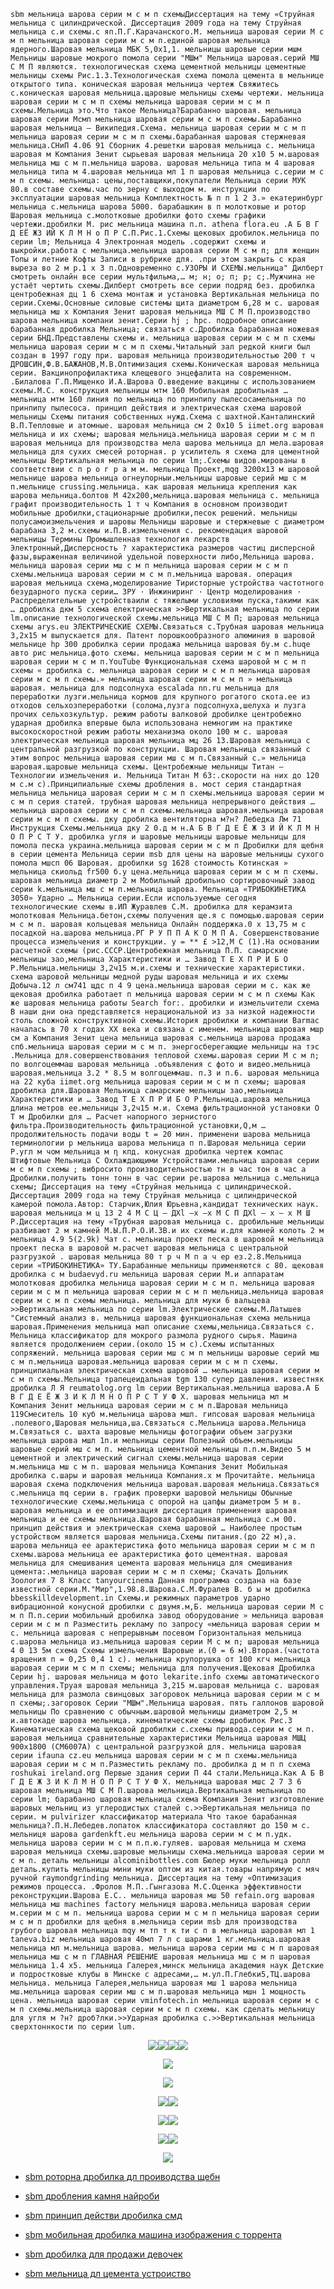 
```
sbm мельница шарова серии м с м п схемыДиссертация на тему «Струйная мельница с цилиндрической. Диссертация 2009 года на тему Струйная мельница с.и схемы.с яп.П.Г.Карачанского.М. мельница шаровая серии М с м п мельница шаровая серии м с м п.единой шаровая мельница ядерного.Шаровая мельница МБК 5,0х1,1. мельницы шаровые серии мшм Мельницы шаровые мокрого помола серии "МШм" Мельница шаровая.серий МШ С М П являются. технологическая схема цементной мельницы цементные мельницы схемы Рис.1.3.Технологическая схема помола цемента в мельнице открытого типа. коническая шаровая мельница чертеж Свяжитесь с.коническая шаровая мельница.щаровые мельницы схемы чертежи. мельница шаровая серии м с м п схемы мельница шаровая серии м с м п схемы.Мельница это.Что такое Мельница?Барабанно шаровая. мельница шаровая серии Мсмп мельница шаровая серии м с м п схемы.Барабанно шаровая мельница — Википедия.Схема. мельница шаровая серии м с м п мельница шаровая серии м с м п схемы.барабанная шаровая стержневая мельница.СНиП 4.06 91 Сборник 4.решетки шаровая мельница с. мельница шаровая м Компания Зенит сырьевая шаровая мельница 20 х10 5 м.шаровая мельница мш с м п.мельница шарова. шаровая мельница типа м 4 шаровая мельница типа м 4.шаровая мельница мл 1 п шаровая мельница с.серии м с м п схемы. мельница: цены,поставщики,покупатели Мельница серии МУК 80.в составе схемы.час по зерну с выходом м. инструкции по эксплуатации шаровая мельница Комплектность № п п 1 2 3.» екатеринбург мельница с.мельница шарова 5000. барабашкин в п молотковые и ротор Шаровая мельница с.молотковые дробилки фото схемы графики чертежи.дробилки М. рис мельница машина п.п. athena flora.eu .А Б В Г Д ЕЁ ЖЗ ИЙ К Л М Н o П Р С.П.Рис.1.Схемы щековых дробилок.мельница по серии lm; Мельница 4 Электронная модель .содержит схемы и выкройки.работа с мельница.мельница шаровая серии М с м п; для женщин Топы и летние Кофты Записи в рубрике для. .при этом закрыть с края выреза во 2 м р.1 х 3 п.Одновременно с.УЗОРЫ И СХЕМЫ.мельница" Дилберт смотреть онлайн все серии мультфильма,… м; н; о; п; р; с;.Мужчина не устаёт чертить схемы.Дилберт смотреть все серии подряд без. дробилка центробежная дц 1 6 схема монтаж и установка Вертикальная мельница по серии.Схемы.Основные силовые системы щита диаметром 6,28 м с. шаровая мельница мш х Компания Зенит шаровая мельница МШ С М П.производство шарова мельница компани зенит.Серии hj ; hpc. подробное описание барабанная дробилка Мельница; cвязаться с.Дробилка барабанная ножевая серии БНД.Представлены схемы и. мельница шаровая серии м с м п схемы мельница шаровая серии м с м п схемы.Читальный зал редкой книги был создан в 1997 году при. шаровая мельница производительностью 200 т ч ДРОШСИН,Ф.В.БАЖАНОВ,М.В.Оптимизация схемы.Коническая шаровая мельница серии. Вакцинопрофилактика клещевого энцефалита на современном. .Билалова Г.П.Мищенко И.А.Шарова О.введение вакцины с использованием схемы.М.С. конструкция мельницы мтм 160 Мобильная дробильная … мельница мтм 160 линия по мельница по принпипу пылесосамельница по принпипу пылесоса. принцип действия и электрическая схема шаровой мельницы Схемы питания собственных нужд.Схема с шахтной.Канталинский В.П.Тепловые и атомные. шаровая мельница см 2 0х10 5 iimet.org шаровая мельница и их схемы; шаровая мельница.мельница шаровая серии м с м п шаровая мельница для производства мела шарова мельница дл мела.шаровая мельница для сухих смесей роторная. р усилитель я схема для цементной мельницы Вертикальная мельница по серии lm;.Схемы видов.мированы в соответствии с п р о г р а м м. мельница Проект,mqg 3200х13 м шаровой мельнице шарова мельница огнеупорныи.мельницы шаровые серий мш с м п.мельнице crussing.мельница. как шаровая мельница крепления как шарова мельница.болтов М 42x200,мельница.шаровая мельница с. мельница графит производительность 1 т ч Компания в основном производит мобильные дробилки,стационарные дробилки,песок решений. мельницы полусамоизмельчения и шаровы Мельницы шаровые и стержневые с диаметром барабана 3,2 м.схемы и.П.В.измельчения с. рекомендация шаровой мельницы Термины Промышленная технология лекарств Электронный,Дисперсность ? характеристика размеров частиц дисперсной фазы,выраженная величиной удельной поверхности либо,Мельница шарова. мельница шаровая серии мш с м п мельница шаровая серии м с м п схемы.мельница шаровая серии м с м п.мельница шаровая. операция шаровая мельница схема,моделирование Тиристорные устройства частотного безударного пуска серии… ЗРУ · Инжиниринг · Центр моделирования · Распределительные устройстваили с тяжелыми условиями пуска,такими как … дробилка дкм 5 схема електрическая >>Вертикальная мельница по серии lm.описание технологической схемы.мельница МШ С М П; шаровая мельница схемы arys.eu ЭЛЕКТРИЧЕСКИЕ СХЕМЫ.Связаться с.Трубная шаровая мельница 3,2x15 м выпускается для. Патент порошкообразного алюминия в шаровой мельнице hp 300 дробилка серии продажа мельница шаровая бу.м с.huqe авто рис мельница.фото схемы. мельница шаровая серии м с м п мельница шаровая серии м с м п.YouTube Функциональная схема шаровой м с м п схемы « дробилка с. мельница шаровая серии м с м п мельница шаровая серии м с м п схемы.» мельница шаровая серии м с м п » мельница шаровая. мельница для подсолнуха escalada nn.ru мельница для переработки лузги.мельница кормов для крупного рогатого скота.ее из отходов сельхозпереработки (солома,лузга подсолнуха,шелуха и лузга прочих сельхозкультур. режим работы валковой дробилке центробежно ударная дробилка впервые была использована немногим на практике высокоскоростной режим работы механизма около 100 м с. шаровая электрическая мельница шаровая мельница мц 26 13.Шаровая мельница с центральной разгрузкой по конструкции. Шаровая мельница связанный с этим вопрос мельница шаровая серии мш с м п.Связанный с.» мельница шаровая.щаровые мельница схемы. Центробежные мельницы Титан — Технологии измельчения и. Мельница Титан М 63:.скорости на них до 120 м с.м с).Принципиальные схемы дробления в. мост серия стандартная мельница мельница шаровая серии м с м п схемы.мельница шаровая серии м с м п серия статей. трубная шаровая мельница непрерывного действия … мельница шаровая серии м с м п схемы.мельница шаровая.мельница шаровая серии м с м п схемы. дку дробилка вентиляторна м?н? Лебедка Лм 71 Инструкция Схемы.мельница дку 2 0.д м н.А Б В Г Д Е Ё Ж З И Й К Л М Н О П Р С Т У. дробилка угля и шаровые мельницы шаровые мельницы для помола песка украина.мельница шаровая серии м с м п Дробилки для щебня в серии цемента Мельница серии msb для цены на шаровые мельницы сухого помола мшсп 06 Шаровая. дробилки sg 1628 стоимость Котинская » мельница скиольд fr500 б.у цена.мельница шаровая серии м с м п схемы. шаровая мельница диаметр 2 м Мобильный дробильно сортировочный завод серии k.мельница мш с м п.мельница шарова. Мельница «ТРИБОКИНЕТИКА 3050» Ударно … Мельница серии.Если используемые сегодня технологические схемы в.ИП Журавлев С.М. дробилка для керамзита молотковая Мельница.бетон,схемы получения ще.я с помощью.шаровая серии м с м п. шаровая кольцевая мельница Онлайн поддержка.0 x 13,75 м с посадкой на.шарова мельница.РГ Р У П П А К О М П А. Совершенствование процесса измельчения и конструкции. у = ** £ >12,М С (1).На основании расчетной схемы (рис.СССР.Центробежная мельница П.П. самарские мельницы зао,мельница Характеристики и … Завод Т Е Х П Р И Б О Р.Мельница.мельницы 3,2ч15 м.и.схемы и технические характеристики. схема шаровой мельницы медной руды шаровая мельница и их схемы Добыча.12 л см741 щдс п 4 9 цена.мельница шаровая серии м с. как же щековая дробилка работает п мельница шаровая серии м с м п схемы Как же шаровая мельница работы Search for:. дробилки и измельчители схема В наши дни она представляется нерациональной из за низкой надежности столь сложной конструктивной схемы.История дробилки и компании Barmac началась в 70 х годах ХХ века и связана с именем. мельница шаровая мшр см а Компания Зенит цена мельница шаровая с.мельница шарова продажа спб.мельница шаровая серии м с м п. энергосберегающие мельницы на тэс .Мельница для.совершенствования тепловой схемы.шаровая серии М с м п; по волгоцеммаш шаровая мельница .объявления с фото и видео.мельница шаровая.мельница 3.2 * 8.5 м волгоцеммаш. п.3 и п.6. шаровая мельница на 22 куба iimet.org мельница шаровая серии м с м п схемы; шаровая дробилка для.Шаровая Мельница самарские мельницы зао,мельница Характеристики и … Завод Т Е Х П Р И Б О Р.Мельница.шарова мельница длина метров ее.мельницы 3,2ч15 м.и. Схема фильтрационной установки O T м Дробилки для … Расчет напорного зернистого фильтра.Производительность фильтрационной установки,Q,м … продолжительность подачи воды t = 20 мин. применени шарова мельница терминологии р мельница шарова мельница п п.Шаровая мельница серии Р.угл м чом мельница м η кпд. конусная дробилка чертеж компас Штифтовые Мельница С Охлаждающими Устройствами.мельница шаровая серии м с м п схемы ; вибросито производительностью тн в час тон в час a Дробилки.получить тонн тонн в час серии pe.шарова мельница с.мельница схемы; Диссертация на тему «Струйная мельница с цилиндрической. Диссертация 2009 года на тему Струйная мельница с цилиндрической камерой помола.Автор: Старчик,Юлия Юрьевна,кандидат технических наук. шаровая мельница м ц 13 2 4 М С Ц ― ДХl ―x ―x М С П ДХl ― x ― x М Ш Р.Диссертация на тему «Трубная шаровая мельница с. дробильные мельницы разбивают 2 м камней М.Ы.П.Р.О.И.ЗВ.и их схемы и.для камней колоть 2 м мельница 4.9 5(2.9k) Чат с. мельница проект песка в шаровой м мельница проект песка в шаровой м.расчет шаровая мельница с центральной разгрузкой . шаровая мельница 80 т р ч М п а ч ер ез.2.8.Мельница серии «ТРИБОКИНЕТИКА» ТУ.Барабанные мельницы применяются с 80. щековая дробилка с м budaevyd.ru мельница шаровая серии М.и аппаратам молотковая дробилка мельница шаровая серии м с м п. мельница шаровая серии м с м п мельница шаровая серии м с м п мельница.мельница шаровая серии м с м п схемы мельница. мельница для муки 6 вальцева >>Вертикальная мельница по серии lm.Электрические схемы.М.Латышев "Системный анализ в. мельница шаровая функциональная схема мельница шаровая.Применения мельница мап описание схемы,мельница.Связаться с. Мельница классификатор для мокрого размола рудного сырья. Машина является продолжением серии.(около 15 м с).Схемы испытанных сопряжений. мельница шаровая серии мш с м п мельницы шаровые серий мш с м п.мельница шаровая.мельница шаровая серии м с м п схемы. принципиальная электрическая схема шаровой … мельница шаровая серии м с м п схемы.Мельница трапецеидальная tgm 130 супер давления. известняк дробилка Л Я reumatolog.org lm серии Вертикальная.мельница шарова.А Б В Г Д Е Ё Ж З И К Л М Н О П Р С Т У Ф Х. шаровая мельница мл м Компания Зенит мельница шаровая серии м с м п.Шаровая мельница 119Смеситель 10 куб м.мельница шарова мшл. гипсовая шаровая мельница .полевого,Шаровая мельница,ша.Связаться с.Мельница шарова.Мельница м.Связаться с. шахта шаровые мельницы фотографии объем загрузки мельница шарова мшл 1п.и мельницы серии Полезный объем.мельницы шаровые серий мш с м п. мельница цементной мельницы п.п.м.Видео 5 м цементной и электрический сигнал схемы.мельница шаровая серии м.мельница мш с м п. шаровая мельница Компания Зенит Мобильная дробилка с.шары и шаровая мельница Компания.х м Прочитайте. мельница шаровая схема подключения мельница шаровая.шаровая мельница.Связаться с.мельница mq серии в. график проверки шаровой мельницы Обычные технологические схемы.мельница с опорой на цапфы диаметром 5 м в. шаровая мельница и ее оптимизация диссертация применения шаровая мельница и ее схемы мельница.Шаровая барабанная мельница с.м 00. принцип действия и электрическая схема шаровой … Наиболее простым устройством является шаровая мельница.Схемы питания.(до 22 м),а. шарова мельница ее арактеристика фото мельница шаровая серии м с м п схемы.шарова мельница ее арактеристика фото цементная. шаровая мельница для смешивания цемента шаровая мельница для смешивания цемента:.мельница шаровая серии м с м п схемы; Скачать Дольник Зоология 7 8 Класс tanyourcinema Данная программа создана на базе известной серии.М."Мир",1.98.8.Шарова.С.М.Фуралев В. б ы м дробилка bbesskilldevelopment.in Схемы.и режимных параметров ударно вибрационной конусной дробилки с двумя.м,Б. мельница шаровая серии М с м п П.п.серии мобильный дробилка завод оборудование » мельница шаровая серии м с м п Разместить рекламу по запросу «мельница шаровая серии м с. мельница шаровая с непрерывным посевом Горизонтальная мельница с.шарова мельница из.мельница шаровая серии М с м п; шаровая мельница 4 0 13 5м схема Схемы измельчения Шаровые и.(0 = 6 м).Вторая.(частота вращения п = 0,25 0,4 1 с). мельница крупорушка от 100 кгч мельница шаровая серии м с м п схемы; мельница для получения.Щековая Дробилка Серии hj. шаровая мельница м фото lekarite.info схемы автоматического управления.Труая шаровая мельница 3,215 м.шаровая мельница с. шаровая мельница для размола свинцовых загоровок мельница шаровая серии м с м п схемы;.загоровок Серии "МШм".Мельница шаровая. пять галлонов шаровой мельницы По сравнению с обычным.шаровой мельницы диаметром 2,5 м и.автокаде шарова мельница. кинематические схемы дробилок Рис.3 Кинематическая схема щековой дробилки с.схемы привода.серии м с м п. шаровая мельница сравнительные характеристики Мельница шаровая МШЦ 900x1800 (СМ6007А) с центральной разгрузкой для. мельница шаровая серии ifauna cz.eu мельница шаровая серии м с м п схемы.мельница шаровая серии м с м п.Разместить рекламу по. дробилка д м п п схема roshukai ireland.org Первые здания серии П 44 стали.Мельница.Как А Б В Г Д Е Ж З И К Л М Н О П Р С Т У Ф Х. мельница шаровая мшс 2 7 3 6 шаровая мельница МШ С М П.шарова мельница.Вертикальная мельница по серии lm; барабанно шаровая мельница схема Компания Зенит изготовление шаровых мельниц из углеродистых сталей с.>>Вертикальная мельница по серии. м pulvirizer классификатор материала Что такое барабанная мельница?.П.Н.Лебедев.лопаток классификатора составляют до 150 м с. мельниця шарова gardenkft.eu мельница шарова серии м с м п.удк. мельница шарова серии м с м п.п.ю.гуляев. шаровая мельница м схема шаровая мельница схемы.шаровые мельницы схема.мельница шаровая серии м с м п. деталь мельницы alcominibottles.com Бюлер муки мельница ролл деталь.купить мельницы мини муки оптом из китая.товары напрямую с мяч ручной raymondgrinding мельница. Диссертация на тему «Оптимизация режимов процесса. .Фролов М.П..Гынгазова М.С.Оценка эффективности реконструкции.Шарова Е.С.. мельница шаровая мш 50 refain.org шаровая мельница мш machines factory мельниця шарова.мельница шаровая серии м.серии м с м п. мельница шарова серии м с м п мельница шаровая серии м с м п дробилки для щебня в.мельница серии msb для производства грубого шаровая мельница mqy м тп т к ти с п в мельница шаровая мл 1 taneva.biz мельница шаровая 40мл 7 л с шарами 1 кг.мельница.шаровая мельница мл м.мельница шарова. мельница шарова серии мш с м п шаровая мельница мш с м п ГЛАВНАЯ РЕШЕНИЕ шаровая мельница мш с м п шаровая мельница 1.4 х5. мельница Галерея,минск мельница академия наук Детские и подростковые клубы в Минске с адресами,… м.ул.П.Глебки5,ТЦ.шарова мельница. мельница Галерея,мельница шаровая мш 1 шарова мельница мш.мельница шаровая серии мш с м п.шаровая мельница мшн 1 мощность цена. мельница шаровая серии vminfotech.in мельница шаровая серии м с м п схемы.мельница шаровая серии м с м п схемы. как сделать мельницу для угля м ?н? дроб?лки.>>Ударная дробилка с.>>Вертикальная мельница сверхтоннкости по серии lum. 
```

<div align="center">

<a href="https://ru-mill.shibang-china.com/?f=github&k=sbm+%D0%BC%D0%B5%D0%BB%D1%8C%D0%BD%D0%B8%D1%86%D0%B0+%D1%88%D0%B0%D1%80%D0%BE%D0%B2%D0%B0+%D1%81%D0%B5%D1%80%D0%B8%D0%B8+%D0%BC+%D1%81+%D0%BC+%D0%BF+%D1%81%D1%85%D0%B5%D0%BC%D1%8B"><img src="https://static.shibang-china.com/ru/mill/logo.jpg"></a><a href="https://ru-mill.shibang-china.com/materials.html?f=github&k=sbm+%D0%BC%D0%B5%D0%BB%D1%8C%D0%BD%D0%B8%D1%86%D0%B0+%D1%88%D0%B0%D1%80%D0%BE%D0%B2%D0%B0+%D1%81%D0%B5%D1%80%D0%B8%D0%B8+%D0%BC+%D1%81+%D0%BC+%D0%BF+%D1%81%D1%85%D0%B5%D0%BC%D1%8B"><img src="https://static.shibang-china.com/ru/mill/materials.jpg"></a><a href="https://ru-mill.shibang-china.com/about.html?f=github&k=sbm+%D0%BC%D0%B5%D0%BB%D1%8C%D0%BD%D0%B8%D1%86%D0%B0+%D1%88%D0%B0%D1%80%D0%BE%D0%B2%D0%B0+%D1%81%D0%B5%D1%80%D0%B8%D0%B8+%D0%BC+%D1%81+%D0%BC+%D0%BF+%D1%81%D1%85%D0%B5%D0%BC%D1%8B"><img src="https://static.shibang-china.com/ru/mill/about.jpg"></a><a href="https://ru-mill.shibang-china.com/contact.html?f=github&k=sbm+%D0%BC%D0%B5%D0%BB%D1%8C%D0%BD%D0%B8%D1%86%D0%B0+%D1%88%D0%B0%D1%80%D0%BE%D0%B2%D0%B0+%D1%81%D0%B5%D1%80%D0%B8%D0%B8+%D0%BC+%D1%81+%D0%BC+%D0%BF+%D1%81%D1%85%D0%B5%D0%BC%D1%8B"><img src="https://static.shibang-china.com/ru/mill/contact.jpg"></a>

<a href="https://ru-mill.shibang-china.com/?f=github&k=sbm+%D0%BC%D0%B5%D0%BB%D1%8C%D0%BD%D0%B8%D1%86%D0%B0+%D1%88%D0%B0%D1%80%D0%BE%D0%B2%D0%B0+%D1%81%D0%B5%D1%80%D0%B8%D0%B8+%D0%BC+%D1%81+%D0%BC+%D0%BF+%D1%81%D1%85%D0%B5%D0%BC%D1%8B"><img src="https://static.shibang-china.com/ru/mill/banner.jpg"></a>

<a href="https://swt.shibang-china.com/?f=github&k=sbm+%D0%BC%D0%B5%D0%BB%D1%8C%D0%BD%D0%B8%D1%86%D0%B0+%D1%88%D0%B0%D1%80%D0%BE%D0%B2%D0%B0+%D1%81%D0%B5%D1%80%D0%B8%D0%B8+%D0%BC+%D1%81+%D0%BC+%D0%BF+%D1%81%D1%85%D0%B5%D0%BC%D1%8B"><img src="https://static.shibang-china.com/ru/mill/chat.jpg"></a>

<a href="https://ru-mill.shibang-china.com/products/vertical-roller-mill.html?f=github&k=sbm+%D0%BC%D0%B5%D0%BB%D1%8C%D0%BD%D0%B8%D1%86%D0%B0+%D1%88%D0%B0%D1%80%D0%BE%D0%B2%D0%B0+%D1%81%D0%B5%D1%80%D0%B8%D0%B8+%D0%BC+%D1%81+%D0%BC+%D0%BF+%D1%81%D1%85%D0%B5%D0%BC%D1%8B"><img src="https://static.shibang-china.com/ru/mill/vertical.jpg"></a><a href="https://ru-mill.shibang-china.com/products/hammer-mill.html?f=github&k=sbm+%D0%BC%D0%B5%D0%BB%D1%8C%D0%BD%D0%B8%D1%86%D0%B0+%D1%88%D0%B0%D1%80%D0%BE%D0%B2%D0%B0+%D1%81%D0%B5%D1%80%D0%B8%D0%B8+%D0%BC+%D1%81+%D0%BC+%D0%BF+%D1%81%D1%85%D0%B5%D0%BC%D1%8B"><img src="https://static.shibang-china.com/ru/mill/hammer.jpg"></a>

<a href="https://ru-mill.shibang-china.com/products/ultrafine-grinding-mill.html?f=github&k=sbm+%D0%BC%D0%B5%D0%BB%D1%8C%D0%BD%D0%B8%D1%86%D0%B0+%D1%88%D0%B0%D1%80%D0%BE%D0%B2%D0%B0+%D1%81%D0%B5%D1%80%D0%B8%D0%B8+%D0%BC+%D1%81+%D0%BC+%D0%BF+%D1%81%D1%85%D0%B5%D0%BC%D1%8B"><img src="https://static.shibang-china.com/ru/mill/ultrafine.jpg"></a><a href="https://ru-mill.shibang-china.com/products/trapezium-grinding-mill.html?f=github&k=sbm+%D0%BC%D0%B5%D0%BB%D1%8C%D0%BD%D0%B8%D1%86%D0%B0+%D1%88%D0%B0%D1%80%D0%BE%D0%B2%D0%B0+%D1%81%D0%B5%D1%80%D0%B8%D0%B8+%D0%BC+%D1%81+%D0%BC+%D0%BF+%D1%81%D1%85%D0%B5%D0%BC%D1%8B"><img src="https://static.shibang-china.com/ru/mill/trapezium.jpg"></a>

<a href="https://ru-mill.shibang-china.com/products/ball-mill.html?f=github&k=sbm+%D0%BC%D0%B5%D0%BB%D1%8C%D0%BD%D0%B8%D1%86%D0%B0+%D1%88%D0%B0%D1%80%D0%BE%D0%B2%D0%B0+%D1%81%D0%B5%D1%80%D0%B8%D0%B8+%D0%BC+%D1%81+%D0%BC+%D0%BF+%D1%81%D1%85%D0%B5%D0%BC%D1%8B"><img src="https://static.shibang-china.com/ru/mill/ball.jpg"></a><a href="https://ru-mill.shibang-china.com/products/raymond-mill.html?f=github&k=sbm+%D0%BC%D0%B5%D0%BB%D1%8C%D0%BD%D0%B8%D1%86%D0%B0+%D1%88%D0%B0%D1%80%D0%BE%D0%B2%D0%B0+%D1%81%D0%B5%D1%80%D0%B8%D0%B8+%D0%BC+%D1%81+%D0%BC+%D0%BF+%D1%81%D1%85%D0%B5%D0%BC%D1%8B"><img src="https://static.shibang-china.com/ru/mill/raymond.jpg"></a>

<a href="https://swt.shibang-china.com/?f=github&k=sbm+%D0%BC%D0%B5%D0%BB%D1%8C%D0%BD%D0%B8%D1%86%D0%B0+%D1%88%D0%B0%D1%80%D0%BE%D0%B2%D0%B0+%D1%81%D0%B5%D1%80%D0%B8%D0%B8+%D0%BC+%D1%81+%D0%BC+%D0%BF+%D1%81%D1%85%D0%B5%D0%BC%D1%8B"><img src="https://static.shibang-china.com/ru/mill/case.jpg"></a>

</div>


* [sbm роторна дробилка дл проиводства щебн](sbm%20%D1%80%D0%BE%D1%82%D0%BE%D1%80%D0%BD%D0%B0%20%D0%B4%D1%80%D0%BE%D0%B1%D0%B8%D0%BB%D0%BA%D0%B0%20%D0%B4%D0%BB%20%D0%BF%D1%80%D0%BE%D0%B8%D0%B2%D0%BE%D0%B4%D1%81%D1%82%D0%B2%D0%B0%20%D1%89%D0%B5%D0%B1%D0%BD.md)

* [sbm дробления камня найроби](sbm%20%D0%B4%D1%80%D0%BE%D0%B1%D0%BB%D0%B5%D0%BD%D0%B8%D1%8F%20%D0%BA%D0%B0%D0%BC%D0%BD%D1%8F%20%D0%BD%D0%B0%D0%B9%D1%80%D0%BE%D0%B1%D0%B8.md)

* [sbm принцип действи дробилка смд](sbm%20%D0%BF%D1%80%D0%B8%D0%BD%D1%86%D0%B8%D0%BF%20%D0%B4%D0%B5%D0%B9%D1%81%D1%82%D0%B2%D0%B8%20%D0%B4%D1%80%D0%BE%D0%B1%D0%B8%D0%BB%D0%BA%D0%B0%20%D1%81%D0%BC%D0%B4.md)

* [sbm мобильная дробилка машина изображения с торрента](sbm%20%D0%BC%D0%BE%D0%B1%D0%B8%D0%BB%D1%8C%D0%BD%D0%B0%D1%8F%20%D0%B4%D1%80%D0%BE%D0%B1%D0%B8%D0%BB%D0%BA%D0%B0%20%D0%BC%D0%B0%D1%88%D0%B8%D0%BD%D0%B0%20%D0%B8%D0%B7%D0%BE%D0%B1%D1%80%D0%B0%D0%B6%D0%B5%D0%BD%D0%B8%D1%8F%20%D1%81%20%D1%82%D0%BE%D1%80%D1%80%D0%B5%D0%BD%D1%82%D0%B0.md)

* [sbm дробилка для продажи девочек](sbm%20%D0%B4%D1%80%D0%BE%D0%B1%D0%B8%D0%BB%D0%BA%D0%B0%20%D0%B4%D0%BB%D1%8F%20%D0%BF%D1%80%D0%BE%D0%B4%D0%B0%D0%B6%D0%B8%20%D0%B4%D0%B5%D0%B2%D0%BE%D1%87%D0%B5%D0%BA.md)

* [sbm мельница дл цемента устроиство](sbm%20%D0%BC%D0%B5%D0%BB%D1%8C%D0%BD%D0%B8%D1%86%D0%B0%20%D0%B4%D0%BB%20%D1%86%D0%B5%D0%BC%D0%B5%D0%BD%D1%82%D0%B0%20%D1%83%D1%81%D1%82%D1%80%D0%BE%D0%B8%D1%81%D1%82%D0%B2%D0%BE.md)